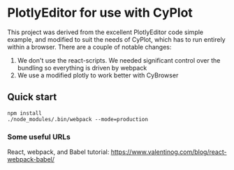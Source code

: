 # PlotlyEditor for use with CyPlot

This project was derived from the excellent PlotlyEditor code simple example, and modified to suit the needs 
of CyPlot, which has to run entirely within a browser.  There are a couple of notable changes:

1. We don't use the react-scripts.  We needed significant control over the bundling so everything is
driven by webpack
2. We use a modified plotly to work better with CyBrowser

## Quick start

```
npm install
./node_modules/.bin/webpack --mode=production
```

### Some useful URLs
React, webpack, and Babel tutorial: https://www.valentinog.com/blog/react-webpack-babel/

